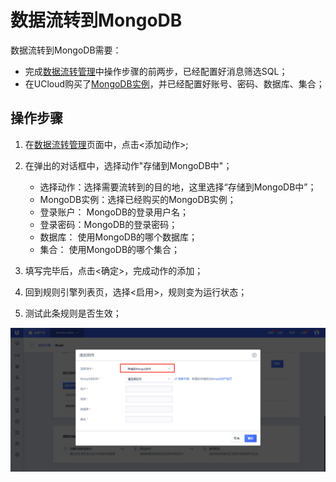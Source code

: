 # 数据流转到MongoDB
数据流转到MongoDB需要：

- 完成[数据流转管理](data_forwarding)中操作步骤的前两步，已经配置好消息筛选SQL；
- 在UCloud购买了[MongoDB实例](https://console.ucloud.cn/udb/nosql)，并已经配置好账号、密码、数据库、集合；


## 操作步骤
1. 在[数据流转管理](data_forwarding)页面中，点击<添加动作>;
2. 在弹出的对话框中，选择动作"存储到MongoDB中"；

   - 选择动作：选择需要流转到的目的地，这里选择“存储到MongoDB中”；
   - MongoDB实例：选择已经购买的MongoDB实例；
   - 登录账户： MongoDB的登录用户名；
   - 登录密码：MongoDB的登录密码；
   - 数据库： 使用MongoDB的哪个数据库；
   - 集合： 使用MongoDB的哪个集合；
   
3. 填写完毕后，点击<确定>，完成动作的添加；
4. 回到规则引擎列表页，选择<启用>，规则变为运行状态；
5. 测试此条规则是否生效；


![转发到MongoDB](../../images/转发到MongoDB.png)

